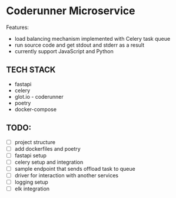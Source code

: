 # Coderunner Microservice
Features:
- load balancing mechanism implemented with Celery task queue
- run source code and get stdout and stderr as a result
- currently support JavaScript and Python


## TECH STACK
- fastapi
- celery
- glot.io - coderunner
- poetry
- docker-compose


## TODO:
- [ ] project structure
- [ ] add dockerfiles and poetry
- [ ] fastapi setup
- [ ] celery setup and integration
- [ ] sample endpoint that sends offload task to queue
- [ ] driver for interaction with another services
- [ ] logging setup
- [ ] elk integration
